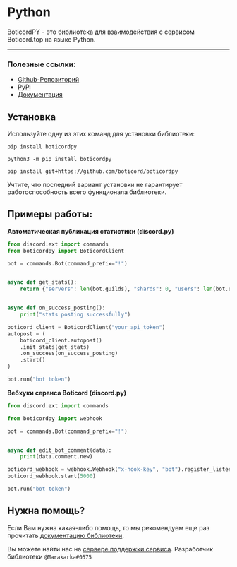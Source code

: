 # Python
BoticordPY - это библиотека для взаимодействия с сервисом Boticord.top на языке Python.

____

### Полезные ссылки:

- [Github-Репозиторий](https://github.com/boticord/boticordpy) 
- [PyPi](https://pypi.org/project/boticordpy) 
- [Документация](https://py.boticord.top/) 


## Установка

Используйте одну из этих команд для установки библиотеки:

```
pip install boticordpy
```

```
python3 -m pip install boticordpy
```

```
pip install git+https://github.com/boticord/boticordpy
```

Учтите, что последний вариант установки не гарантирует работоспособность всего функционала библиотеки.

## Примеры работы:
**Автоматическая публикация статистики (discord.py)**

```py
from discord.ext import commands
from boticordpy import BoticordClient

bot = commands.Bot(command_prefix="!")


async def get_stats():
    return {"servers": len(bot.guilds), "shards": 0, "users": len(bot.users)}


async def on_success_posting():
    print("stats posting successfully")

boticord_client = BoticordClient("your_api_token")
autopost = (
    boticord_client.autopost()
    .init_stats(get_stats)
    .on_success(on_success_posting)
    .start()
)

bot.run("bot token")
```

**Вебхуки сервиса Boticord (discord.py)**

```py
from discord.ext import commands

from boticordpy import webhook

bot = commands.Bot(command_prefix="!")


async def edit_bot_comment(data):
    print(data.comment.new)

boticord_webhook = webhook.Webhook("x-hook-key", "bot").register_listener("edit_bot_comment", edit_bot_comment)
boticord_webhook.start(5000)

bot.run("bot token")
```

## Нужна помощь?

Если Вам нужна какая-либо помощь, то мы рекомендуем еще раз прочитать [документацию библиотеки](https://py.boticord.top/).

Вы можете найти нас на [сервере поддержки сервиса](https://boticord.top/discord). Разработчик библиотеки `@Marakarka#0575`
